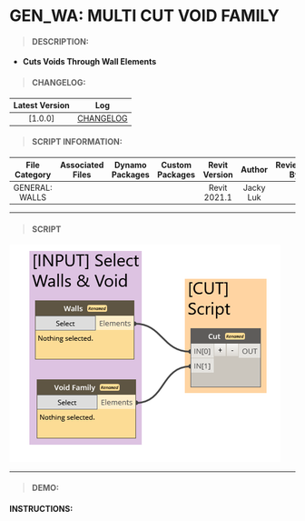 # GEN_WA: MULTI CUT VOID FAMILY

> #### DESCRIPTION: 
- **Cuts Voids Through Wall Elements**

> #### CHANGELOG:

| Latest Version | Log |
| :-------: | :----: | 
|[1.0.0] | [CHANGELOG](/_gen/WALLS/changelog/GEN_WA_MultiCutVoid.md) |

> #### SCRIPT INFORMATION: 

| File Category | Associated Files | Dynamo Packages | Custom Packages | Revit Version | Author | Reviewed By |
| :-------: | :----: | :---: | :---: | :---: | :---: | :---: |
| GENERAL: WALLS |  |  |  | Revit 2021.1 | Jacky Luk |  

        
------------------------------------------------------------------
> #### **SCRIPT** 

<img src="./images/gen/WA/GEN_WA_MultiCutVoid.png">

------------------------------------------------------------------

> #### DEMO: 

#### INSTRUCTIONS: 
